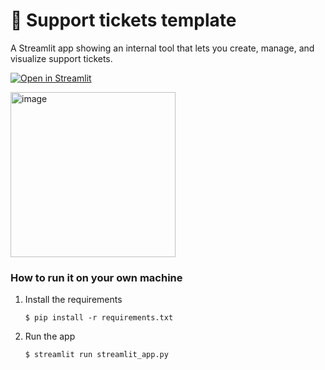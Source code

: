 # 🎫 Support tickets template

A Streamlit app showing an internal tool that lets you create, manage, and visualize support tickets. 

[![Open in Streamlit](https://static.streamlit.io/badges/streamlit_badge_black_white.svg)](https://support-tickets-template.streamlit.app/)

<img width="264" alt="image" src="https://github.com/user-attachments/assets/3abad7a9-3197-4981-97bc-b4d93b41c3b8" />


### How to run it on your own machine


1. Install the requirements

   ```
   $ pip install -r requirements.txt
   ```

2. Run the app

   ```
   $ streamlit run streamlit_app.py
   ```

